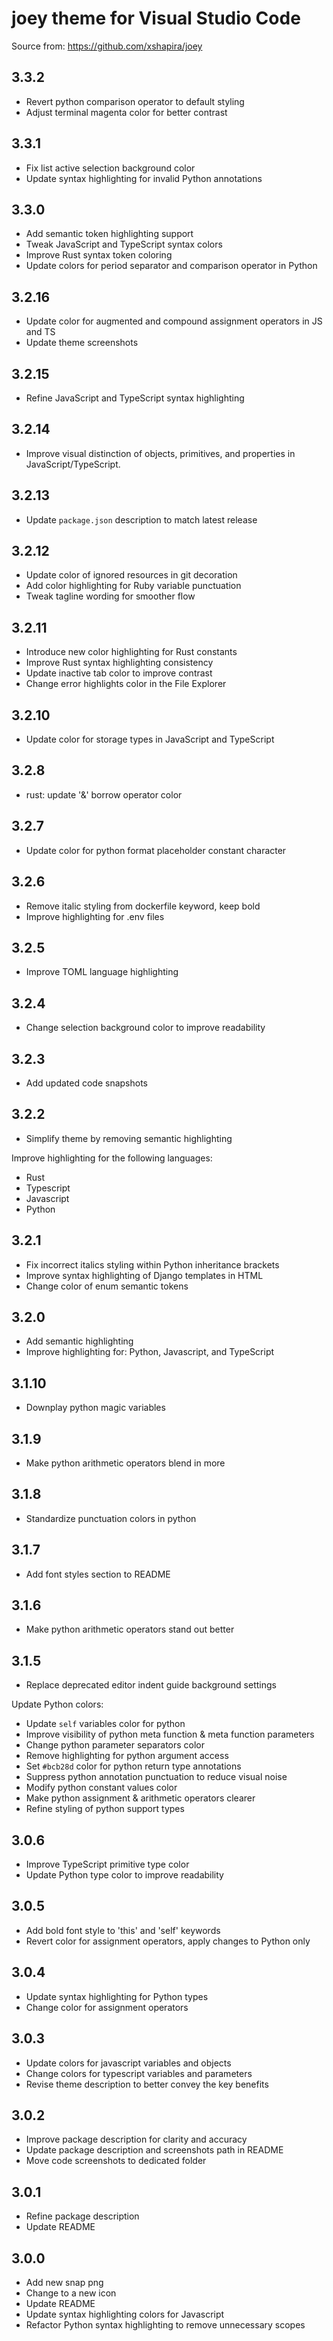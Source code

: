 # joey theme for Visual Studio Code

Source from: <https://github.com/xshapira/joey>

## 3.3.2

- Revert python comparison operator to default styling
- Adjust terminal magenta color for better contrast

## 3.3.1

- Fix list active selection background color
- Update syntax highlighting for invalid Python annotations

## 3.3.0

- Add semantic token highlighting support
- Tweak JavaScript and TypeScript syntax colors
- Improve Rust syntax token coloring
- Update colors for period separator and comparison operator in Python

## 3.2.16

- Update color for augmented and compound assignment operators in JS and TS
- Update theme screenshots

## 3.2.15

- Refine JavaScript and TypeScript syntax highlighting

## 3.2.14

- Improve visual distinction of objects, primitives, and properties in JavaScript/TypeScript.

## 3.2.13

- Update `package.json` description to match latest release

## 3.2.12

- Update color of ignored resources in git decoration
- Add color highlighting for Ruby variable punctuation
- Tweak tagline wording for smoother flow

## 3.2.11

- Introduce new color highlighting for Rust constants
- Improve Rust syntax highlighting consistency
- Update inactive tab color to improve contrast
- Change error highlights color in the File Explorer

## 3.2.10

- Update color for storage types in JavaScript and TypeScript

## 3.2.8

- rust: update '&' borrow operator color

## 3.2.7

- Update color for python format placeholder constant character

## 3.2.6

- Remove italic styling from dockerfile keyword, keep bold
- Improve highlighting for .env files

## 3.2.5

- Improve TOML language highlighting

## 3.2.4

- Change selection background color to improve readability

## 3.2.3

- Add updated code snapshots

## 3.2.2

- Simplify theme by removing semantic highlighting

Improve highlighting for the following languages:

- Rust
- Typescript
- Javascript
- Python

## 3.2.1

- Fix incorrect italics styling within Python inheritance brackets
- Improve syntax highlighting of Django templates in HTML
- Change color of enum semantic tokens

## 3.2.0

- Add semantic highlighting
- Improve highlighting for: Python, Javascript, and TypeScript

## 3.1.10

- Downplay python magic variables

## 3.1.9

- Make python arithmetic operators blend in more

## 3.1.8

- Standardize punctuation colors in python

## 3.1.7

- Add font styles section to README

## 3.1.6

- Make python arithmetic operators stand out better

## 3.1.5

- Replace deprecated editor indent guide background settings

Update Python colors:

- Update `self` variables color for python
- Improve visibility of python meta function & meta function parameters
- Change python parameter separators color
- Remove highlighting for python argument access
- Set `#bcb28d` color for python return type annotations
- Suppress python annotation punctuation to reduce visual noise
- Modify python constant values color
- Make python assignment & arithmetic operators clearer
- Refine styling of python support types

## 3.0.6

- Improve TypeScript primitive type color
- Update Python type color to improve readability

## 3.0.5

- Add bold font style to 'this' and 'self' keywords
- Revert color for assignment operators, apply changes to Python only

## 3.0.4

- Update syntax highlighting for Python types
- Change color for assignment operators

## 3.0.3

- Update colors for javascript variables and objects
- Change colors for typescript variables and parameters
- Revise theme description to better convey the key benefits

## 3.0.2

- Improve package description for clarity and accuracy
- Update package description and screenshots path in README
- Move code screenshots to dedicated folder

## 3.0.1

- Refine package description
- Update README

## 3.0.0

- Add new snap png
- Change to a new icon
- Update README
- Update syntax highlighting colors for Javascript
- Refactor Python syntax highlighting to remove unnecessary scopes
